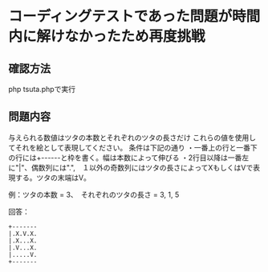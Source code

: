 # コーディングテストであった問題が時間内に解けなかったため再度挑戦

## 確認方法
php tsuta.phpで実行

## 問題内容
与えられる数値はツタの本数とそれぞれのツタの長さだけ
これらの値を使用してそれを絵として表現してください。
条件は下記の通り
・一番上の行と一番下の行には+------と枠を書く。幅は本数によって伸びる
・2行目以降は一番左に"|"、偶数列には".",　１以外の奇数列にはツタの長さによってXもしくはVで表現する。ツタの末端はV。

例：ツタの本数 = 3、　それぞれのツタの長さ = 3, 1, 5

回答：
```
+------- 
|.X.V.X. 
|.X...X. 
|.V...X. 
|.....V. 
+-------

```
